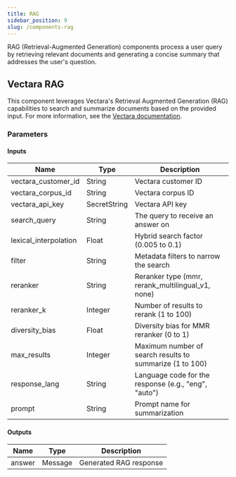 ```yaml
---
title: RAG
sidebar_position: 9
slug: /components-rag
---
```


RAG (Retrieval-Augmented Generation) components process a user query by retrieving relevant documents and generating a concise summary that addresses the user's question.

## Vectara RAG

This component leverages Vectara's Retrieval Augmented Generation (RAG) capabilities to search and summarize documents based on the provided input. For more information, see the [Vectara documentation](https://docs.vectara.com/docs/).

### Parameters

#### Inputs

| Name                  | Type         | Description                                                |
|-----------------------|--------------|------------------------------------------------------------|
| vectara_customer_id   | String       | Vectara customer ID                                        |
| vectara_corpus_id     | String       | Vectara corpus ID                                          |
| vectara_api_key       | SecretString | Vectara API key                                            |
| search_query          | String       | The query to receive an answer on                          |
| lexical_interpolation | Float        | Hybrid search factor (0.005 to 0.1)                        |
| filter                | String       | Metadata filters to narrow the search                      |
| reranker              | String       | Reranker type (mmr, rerank_multilingual_v1, none)          |
| reranker_k            | Integer      | Number of results to rerank (1 to 100)                     |
| diversity_bias        | Float        | Diversity bias for MMR reranker (0 to 1)                   |
| max_results           | Integer      | Maximum number of search results to summarize (1 to 100)   |
| response_lang         | String       | Language code for the response (e.g., "eng", "auto")       |
| prompt                | String       | Prompt name for summarization                              |

#### Outputs

| Name   | Type    | Description           |
|--------|---------|-----------------------|
| answer | Message | Generated RAG response|